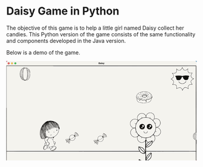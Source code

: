 # Daisy Game in Python
The objective of this game is to help a little girl named Daisy collect her candies. This Python version of the game consists of the same functionality and components developed in the Java version.


Below is a demo of the game.

![](daisydemo.gif)
